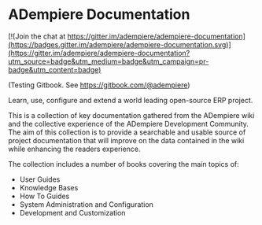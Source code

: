 # ADempiere Documentation

[![Join the chat at https://gitter.im/adempiere/adempiere-documentation](https://badges.gitter.im/adempiere/adempiere-documentation.svg)](https://gitter.im/adempiere/adempiere-documentation?utm_source=badge&utm_medium=badge&utm_campaign=pr-badge&utm_content=badge)

(Testing Gitbook. See https://gitbook.com/@adempiere)

Learn, use, configure and extend a world leading open-source ERP project.

This is a collection of key documentation gathered from the ADempiere wiki and the collective experience of the ADempiere Development Community. The aim of this collection is to provide a searchable and usable source of project documentation that will improve on the data contained in the wiki while enhancing the readers experience.

The collection includes a number of books covering the main topics of:

* User Guides
* Knowledge Bases
* How To Guides
* System Administration and Configuration
* Development and Customization

